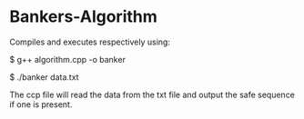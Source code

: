 # Bankers-Algorithm

Compiles and executes respectively using:

$ g++ algorithm.cpp -o banker

$ ./banker data.txt

The ccp file will read the data from the txt file and output the safe sequence if one is present.
